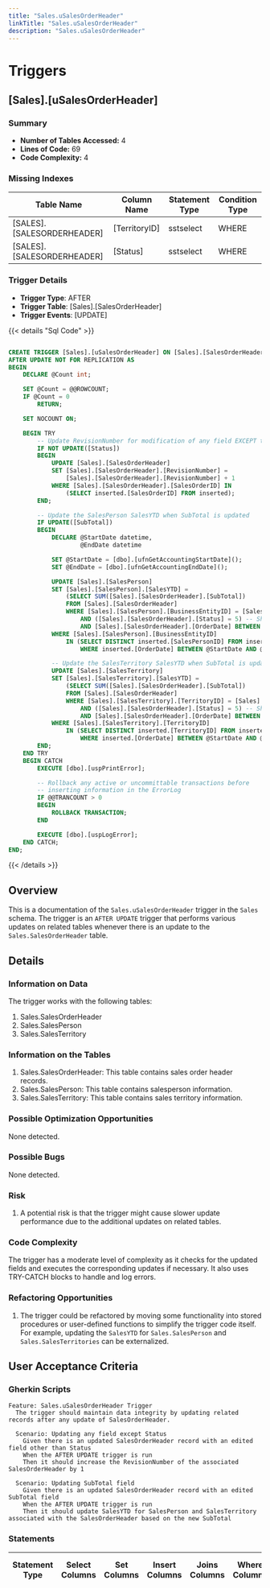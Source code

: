 ```yaml
---
title: "Sales.uSalesOrderHeader"
linkTitle: "Sales.uSalesOrderHeader"
description: "Sales.uSalesOrderHeader"
---
```


# Triggers

## [Sales].[uSalesOrderHeader]
### Summary


- **Number of Tables Accessed:** 4
- **Lines of Code:** 69
- **Code Complexity:** 4
### Missing Indexes

| Table Name | Column Name | Statement Type | Condition Type |
|---|---|---|---|
| [SALES].[SALESORDERHEADER]| [TerritoryID] | sstselect | WHERE |
| [SALES].[SALESORDERHEADER]| [Status] | sstselect | WHERE |


### Trigger Details

- **Trigger Type**: AFTER
- **Trigger Table**: [Sales].[SalesOrderHeader]
- **Trigger Events**: [UPDATE]

{{< details "Sql Code" >}}
```sql

CREATE TRIGGER [Sales].[uSalesOrderHeader] ON [Sales].[SalesOrderHeader] 
AFTER UPDATE NOT FOR REPLICATION AS 
BEGIN
    DECLARE @Count int;

    SET @Count = @@ROWCOUNT;
    IF @Count = 0 
        RETURN;

    SET NOCOUNT ON;

    BEGIN TRY
        -- Update RevisionNumber for modification of any field EXCEPT the Status.
        IF NOT UPDATE([Status])
        BEGIN
            UPDATE [Sales].[SalesOrderHeader]
            SET [Sales].[SalesOrderHeader].[RevisionNumber] = 
                [Sales].[SalesOrderHeader].[RevisionNumber] + 1
            WHERE [Sales].[SalesOrderHeader].[SalesOrderID] IN 
                (SELECT inserted.[SalesOrderID] FROM inserted);
        END;

        -- Update the SalesPerson SalesYTD when SubTotal is updated
        IF UPDATE([SubTotal])
        BEGIN
            DECLARE @StartDate datetime,
                    @EndDate datetime

            SET @StartDate = [dbo].[ufnGetAccountingStartDate]();
            SET @EndDate = [dbo].[ufnGetAccountingEndDate]();

            UPDATE [Sales].[SalesPerson]
            SET [Sales].[SalesPerson].[SalesYTD] = 
                (SELECT SUM([Sales].[SalesOrderHeader].[SubTotal])
                FROM [Sales].[SalesOrderHeader] 
                WHERE [Sales].[SalesPerson].[BusinessEntityID] = [Sales].[SalesOrderHeader].[SalesPersonID]
                    AND ([Sales].[SalesOrderHeader].[Status] = 5) -- Shipped
                    AND [Sales].[SalesOrderHeader].[OrderDate] BETWEEN @StartDate AND @EndDate)
            WHERE [Sales].[SalesPerson].[BusinessEntityID] 
                IN (SELECT DISTINCT inserted.[SalesPersonID] FROM inserted 
                    WHERE inserted.[OrderDate] BETWEEN @StartDate AND @EndDate);

            -- Update the SalesTerritory SalesYTD when SubTotal is updated
            UPDATE [Sales].[SalesTerritory]
            SET [Sales].[SalesTerritory].[SalesYTD] = 
                (SELECT SUM([Sales].[SalesOrderHeader].[SubTotal])
                FROM [Sales].[SalesOrderHeader] 
                WHERE [Sales].[SalesTerritory].[TerritoryID] = [Sales].[SalesOrderHeader].[TerritoryID]
                    AND ([Sales].[SalesOrderHeader].[Status] = 5) -- Shipped
                    AND [Sales].[SalesOrderHeader].[OrderDate] BETWEEN @StartDate AND @EndDate)
            WHERE [Sales].[SalesTerritory].[TerritoryID] 
                IN (SELECT DISTINCT inserted.[TerritoryID] FROM inserted 
                    WHERE inserted.[OrderDate] BETWEEN @StartDate AND @EndDate);
        END;
    END TRY
    BEGIN CATCH
        EXECUTE [dbo].[uspPrintError];

        -- Rollback any active or uncommittable transactions before
        -- inserting information in the ErrorLog
        IF @@TRANCOUNT > 0
        BEGIN
            ROLLBACK TRANSACTION;
        END

        EXECUTE [dbo].[uspLogError];
    END CATCH;
END;

```
{{< /details >}}
## Overview
This is a documentation of the `Sales.uSalesOrderHeader` trigger in the `Sales` schema. The trigger is an `AFTER UPDATE` trigger that performs various updates on related tables whenever there is an update to the `Sales.SalesOrderHeader` table.

## Details

### Information on Data
The trigger works with the following tables:
1. Sales.SalesOrderHeader
2. Sales.SalesPerson
3. Sales.SalesTerritory

### Information on the Tables
1. Sales.SalesOrderHeader: This table contains sales order header records.
2. Sales.SalesPerson: This table contains salesperson information.
3. Sales.SalesTerritory: This table contains sales territory information.

### Possible Optimization Opportunities
None detected.

### Possible Bugs
None detected.

### Risk
1. A potential risk is that the trigger might cause slower update performance due to the additional updates on related tables.

### Code Complexity
The trigger has a moderate level of complexity as it checks for the updated fields and executes the corresponding updates if necessary. It also uses TRY-CATCH blocks to handle and log errors.

### Refactoring Opportunities
1. The trigger could be refactored by moving some functionality into stored procedures or user-defined functions to simplify the trigger code itself. For example, updating the `SalesYTD` for `Sales.SalesPerson` and `Sales.SalesTerritories` can be externalized.

## User Acceptance Criteria

### Gherkin Scripts

```gherkin
Feature: Sales.uSalesOrderHeader Trigger
  The trigger should maintain data integrity by updating related records after any update of SalesOrderHeader.

  Scenario: Updating any field except Status
    Given there is an updated SalesOrderHeader record with an edited field other than Status
    When the AFTER UPDATE trigger is run
    Then it should increase the RevisionNumber of the associated SalesOrderHeader by 1

  Scenario: Updating SubTotal field
    Given there is an updated SalesOrderHeader record with an edited SubTotal field
    When the AFTER UPDATE trigger is run
    Then it should update SalesYTD for SalesPerson and SalesTerritory associated with the SalesOrderHeader based on the new SubTotal
```
### Statements

| Statement Type | Select Columns | Set Columns | Insert Columns | Joins Columns | Where Columns | Order By Columns | Group By Columns | Having Columns | Table Name |
|---|---|---|---|---|---|---|---|---|---|

